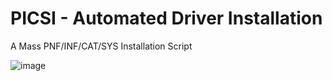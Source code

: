 # PICSI - Automated Driver Installation
 A Mass PNF/INF/CAT/SYS Installation Script

![image](https://i.imgur.com/GyOMzqA.png)
